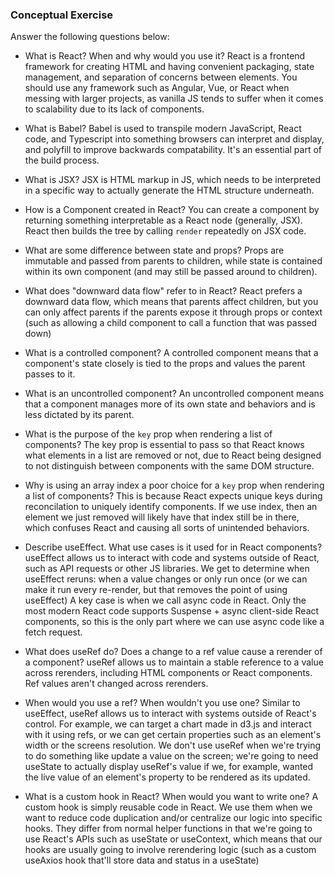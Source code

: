 ### Conceptual Exercise

Answer the following questions below:

- What is React? When and why would you use it?
React is a frontend framework for creating HTML and having convenient packaging, state management, and separation of concerns between elements.
You should use any framework such as Angular, Vue, or React when messing with larger projects, as vanilla JS tends to suffer when it comes to scalability due to its lack of components.

- What is Babel?
Babel is used to transpile modern JavaScript, React code, and Typescript into something browsers can interpret and display, and polyfill to improve backwards compatability.
It's an essential part of the build process.

- What is JSX?
JSX is HTML markup in JS, which needs to be interpreted in a specific way to actually generate the HTML structure underneath.

- How is a Component created in React?
You can create a component by returning something interpretable as a React node (generally, JSX).
React then builds the tree by calling `render` repeatedly on JSX code.

- What are some difference between state and props?
Props are immutable and passed from parents to children, while state is contained within its own component (and may still be passed around to children).

- What does "downward data flow" refer to in React?
React prefers a downward data flow, which means that parents affect children, but you can only affect parents if the parents expose it through props or context (such as allowing a child component to call a function that was passed down)

- What is a controlled component?
A controlled component means that a component's state closely is tied to the props and values the parent passes to it.

- What is an uncontrolled component?
An uncontrolled component means that a component manages more of its own state and behaviors and is less dictated by its parent.

- What is the purpose of the `key` prop when rendering a list of components?
The key prop is essential to pass so that React knows what elements in a list are removed or not, due to React being designed to not distinguish between components with the same DOM structure.

- Why is using an array index a poor choice for a `key` prop when rendering a list of components?
This is because React expects unique keys during reconcilation to uniquely identify components. If we use index, then an element we just removed will likely have that index still be in there, which confuses React
and causing all sorts of unintended behaviors.

- Describe useEffect.  What use cases is it used for in React components?
useEffect allows us to interact with code and systems outside of React, such as API requests or other JS libraries.
We get to determine when useEffect reruns: when a value changes or only run once (or we can make it run every re-render, but that removes the point of using useEffect)
A key case is when we call async code in React. Only the most modern React code supports Suspense + async client-side React components, so this is the only part where we can use async code like a fetch request.

- What does useRef do?  Does a change to a ref value cause a rerender of a component?
useRef allows us to maintain a stable reference to a value across rerenders, including HTML components or React components.
Ref values aren't changed across rerenders.

- When would you use a ref? When wouldn't you use one?
Similar to useEffect, useRef allows us to interact with systems outside of React's control. For example, we can target a chart made in d3.js and interact with it using refs, or we can get certain properties such as an element's width or the screens resolution.
We don't use useRef when we're trying to do something like update a value on the screen; we're going to need useState to actually display useRef's value if we, for example, wanted the live value of an element's property to be rendered as its updated.

- What is a custom hook in React? When would you want to write one?
A custom hook is simply reusable code in React. We use them when we want to reduce code duplication and/or centralize our logic into specific hooks.
They differ from normal helper functions in that we're going to use React's APIs such as useState or useContext, which means that our hooks are usually going to involve rerendering logic (such as a custom useAxios hook that'll store data and status in a useState)